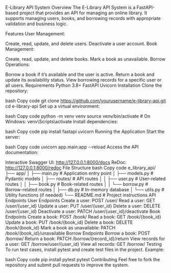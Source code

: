 E-Library API System
Overview
The E-Library API System is a FastAPI-based project that provides an API for managing an online library. It supports managing users, books, and borrowing records with appropriate validation and business logic.

Features
User Management:

Create, read, update, and delete users.
Deactivate a user account.
Book Management:

Create, read, update, and delete books.
Mark a book as unavailable.
Borrow Operations:

Borrow a book if it’s available and the user is active.
Return a book and update its availability status.
View borrowing records for a specific user or all users.
Requirements
Python 3.8+
FastAPI
Uvicorn
Installation
Clone the repository:

bash
Copy code
git clone https://github.com/yourusername/e-library-api.git
cd e-library-api
Set up a virtual environment:

bash
Copy code
python -m venv venv
source venv/bin/activate  # On Windows: venv\Scripts\activate
Install dependencies:

bash
Copy code
pip install fastapi uvicorn
Running the Application
Start the server:

bash
Copy code
uvicorn app.main:app --reload
Access the API documentation:

Interactive Swagger UI: http://127.0.0.1:8000/docs
ReDoc: http://127.0.0.1:8000/redoc
File Structure
bash
Copy code
e_library_api/
├── app/
│   ├── main.py        # Application entry point
│   ├── models.py      # Pydantic models
│   ├── routes/        # API routes
│   │   ├── user.py    # User-related routes
│   │   ├── book.py    # Book-related routes
│   │   └── borrow.py  # Borrow-related routes
│   ├── db.py          # In-memory database
│   └── utils.py       # Utility functions (if needed)
└── README.md          # Project instructions
API Endpoints
User Endpoints
Create a user: POST /user/
Read a user: GET /user/{user_id}
Update a user: PUT /user/{user_id}
Delete a user: DELETE /user/{user_id}
Deactivate a user: PATCH /user/{user_id}/deactivate
Book Endpoints
Create a book: POST /book/
Read a book: GET /book/{book_id}
Update a book: PUT /book/{book_id}
Delete a book: DELETE /book/{book_id}
Mark a book as unavailable: PATCH /book/{book_id}/unavailable
Borrow Endpoints
Borrow a book: POST /borrow/
Return a book: PATCH /borrow/{record_id}/return
View records for a user: GET /borrow/user/{user_id}
View all records: GET /borrow/
Testing
To run test cases, install pytest and create test files in the project. Example:

bash
Copy code
pip install pytest
pytest
Contributing
Feel free to fork the repository and submit pull requests to improve the system.

